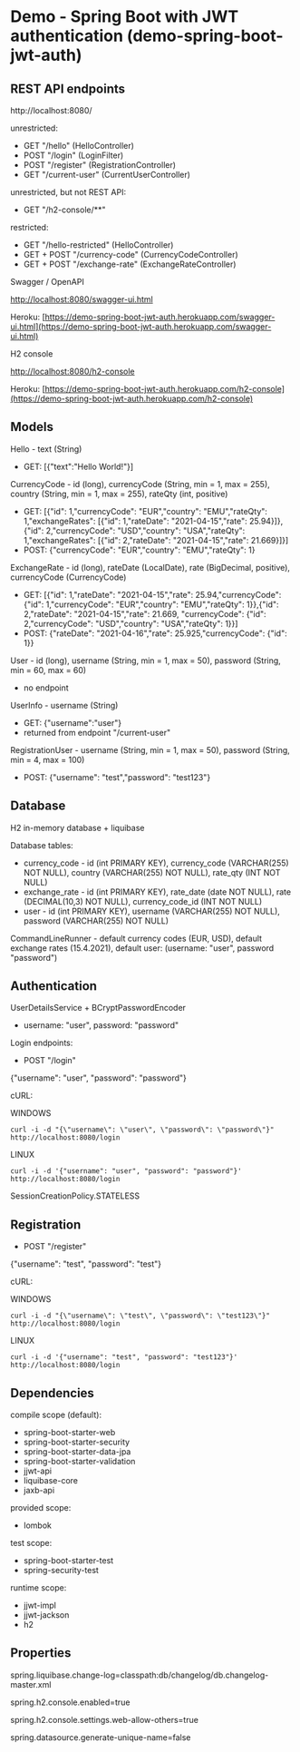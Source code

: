 # Demo - Spring Boot with JWT authentication (demo-spring-boot-jwt-auth)

## REST API endpoints
http://localhost:8080/

unrestricted:
- GET "/hello" (HelloController)
- POST "/login" (LoginFilter)
- POST "/register" (RegistrationController)
- GET "/current-user" (CurrentUserController)

unrestricted, but not REST API:
- GET "/h2-console/**"

restricted:
- GET "/hello-restricted" (HelloController)
- GET + POST "/currency-code" (CurrencyCodeController)
- GET + POST "/exchange-rate" (ExchangeRateController)

Swagger / OpenAPI

[http://localhost:8080/swagger-ui.html](http://localhost:8080/swagger-ui.html)

Heroku: [https://demo-spring-boot-jwt-auth.herokuapp.com/swagger-ui.html](https://demo-spring-boot-jwt-auth.herokuapp.com/swagger-ui.html)

H2 console

[http://localhost:8080/h2-console](http://localhost:8080/h2-console)

Heroku: [https://demo-spring-boot-jwt-auth.herokuapp.com/h2-console](https://demo-spring-boot-jwt-auth.herokuapp.com/h2-console)

## Models

Hello - text (String)
- GET: [{"text":"Hello World!"}]

CurrencyCode - id (long), currencyCode (String, min = 1, max = 255), country (String, min = 1, max = 255), rateQty (int, positive)
- GET: [{"id": 1,"currencyCode": "EUR","country": "EMU","rateQty": 1,"exchangeRates": [{"id": 1,"rateDate": "2021-04-15","rate": 25.94}]},
{"id": 2,"currencyCode": "USD","country": "USA","rateQty": 1,"exchangeRates": [{"id": 2,"rateDate": "2021-04-15","rate": 21.669}]}]
- POST: {"currencyCode": "EUR","country": "EMU","rateQty": 1}

ExchangeRate - id (long), rateDate (LocalDate), rate (BigDecimal, positive), currencyCode (CurrencyCode)
- GET: [{"id": 1,"rateDate": "2021-04-15","rate": 25.94,"currencyCode": {"id": 1,"currencyCode": "EUR","country": "EMU","rateQty": 1}},{"id": 2,"rateDate": "2021-04-15","rate": 21.669,
"currencyCode": {"id": 2,"currencyCode": "USD","country": "USA","rateQty": 1}}]
- POST: {"rateDate": "2021-04-16","rate": 25.925,"currencyCode": {"id": 1}}

User - id (long), username (String, min = 1, max = 50), password (String, min = 60, max = 60)
- no endpoint

UserInfo - username (String)
- GET: {"username":"user"}
- returned from endpoint "/current-user"

RegistrationUser - username (String, min = 1, max = 50), password (String, min = 4, max = 100)
- POST: {"username": "test","password": "test123"}

## Database

H2 in-memory database + liquibase

Database tables:
- currency_code - id (int PRIMARY KEY), currency_code (VARCHAR(255) NOT NULL), country (VARCHAR(255) NOT NULL), rate_qty (INT NOT NULL)
- exchange_rate - id (int PRIMARY KEY), rate_date (date NOT NULL), rate (DECIMAL(10,3) NOT NULL), currency_code_id (INT NOT NULL)
- user - id (int PRIMARY KEY), username (VARCHAR(255) NOT NULL), password (VARCHAR(255) NOT NULL)

CommandLineRunner - default currency codes (EUR, USD), default exchange rates (15.4.2021), default user: (username: "user", password "password")

## Authentication

UserDetailsService + BCryptPasswordEncoder
- username: "user", password: "password"

Login endpoints:

- POST "/login"

{"username": "user", "password": "password"}

cURL: 

WINDOWS

```
curl -i -d "{\"username\": \"user\", \"password\": \"password\"}" http://localhost:8080/login
```

LINUX

```
curl -i -d '{"username": "user", "password": "password"}' http://localhost:8080/login
```

SessionCreationPolicy.STATELESS

## Registration

- POST "/register"

{"username": "test", "password": "test"}

cURL: 

WINDOWS

```
curl -i -d "{\"username\": \"test\", \"password\": \"test123\"}" http://localhost:8080/login
```

LINUX

```
curl -i -d '{"username": "test", "password": "test123"}' http://localhost:8080/login
```

## Dependencies

compile scope (default):
- spring-boot-starter-web
- spring-boot-starter-security
- spring-boot-starter-data-jpa
- spring-boot-starter-validation
- jjwt-api
- liquibase-core
- jaxb-api

provided scope:
- lombok

test scope:
- spring-boot-starter-test
- spring-security-test

runtime scope:
- jjwt-impl
- jjwt-jackson
- h2

## Properties

spring.liquibase.change-log=classpath:db/changelog/db.changelog-master.xml

spring.h2.console.enabled=true

spring.h2.console.settings.web-allow-others=true

spring.datasource.generate-unique-name=false
